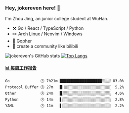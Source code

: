 ### Hey, jokereven here! 👋

I'm Zhou Jing, an junior college student at WuHan.

-   :hammer_and_pick: Go / React / TypeScript / Python
-   :pencil2: Arch Linux / Neovim / Windows
-   :seedling: Gopher
-   :thought_balloon: create a community like bilibili

![jokereven's GitHub stats](https://github-readme-stats.vercel.app/api?username=jokereven&show_icons=true)
[![Top Langs](https://github-readme-stats.vercel.app/api/top-langs/?username=jokereven&layout=compact)](https://github.com/anuraghazra/github-readme-stats)

<!-- waka-box start -->
#### <a href="https://gist.github.com/9f8118785e2d128d746db5f61b0e0a2a" target="_blank">📊 每周工作报告</a>
```text
Go              🕓 7h21m ███████████████████░░░░ 83.0%
Protocol Buffer 🕓 27m   █▏░░░░░░░░░░░░░░░░░░░░░  5.2%
Other           🕓 24m   █░░░░░░░░░░░░░░░░░░░░░░  4.6%
Python          🕓 14m   ▋░░░░░░░░░░░░░░░░░░░░░░  2.8%
YAML            🕓 11m   ▌░░░░░░░░░░░░░░░░░░░░░░  2.2%
```
<!-- Powered by https://github.com/journey-ad/waka-box-go . -->
<!-- waka-box end -->
